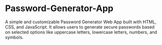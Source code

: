 # Password-Generator-App
A simple and customizable Password Generator Web App built with HTML, CSS, and JavaScript. It allows users to generate secure passwords based on selected options like uppercase letters, lowercase letters, numbers, and symbols.
